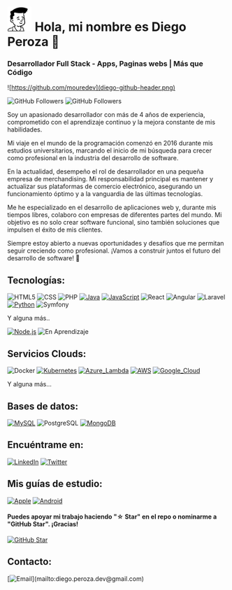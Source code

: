 # ![](diego_dev.png) Hola, mi nombre es Diego Peroza 👋
### Desarrollador Full Stack - Apps, Paginas webs | Más que Código

![https://github.com/mouredev](diego-github-header.png)

![GitHub Followers](https://img.shields.io/github/followers/Azorep?style=social)
![GitHub Followers](https://img.shields.io/github/stars/Azorep?style=social)

Soy un apasionado desarrollador con más de 4 años de experiencia, comprometido con el aprendizaje continuo y la mejora constante de mis habilidades.

Mi viaje en el mundo de la programación comenzó en 2016 durante mis estudios universitarios, marcando el inicio de mi búsqueda para crecer como profesional en la industria del desarrollo de software.

En la actualidad, desempeño el rol de desarrollador en una pequeña empresa de merchandising. Mi responsabilidad principal es mantener y actualizar sus plataformas de comercio electrónico, asegurando un funcionamiento óptimo y a la vanguardia de las últimas tecnologías.

Me he especializado en el desarrollo de aplicaciones web y, durante mis tiempos libres, colaboro con empresas de diferentes partes del mundo. Mi objetivo es no solo crear software funcional, sino también soluciones que impulsen el éxito de mis clientes.

Siempre estoy abierto a nuevas oportunidades y desafíos que me permitan seguir creciendo como profesional. ¡Vamos a construir juntos el futuro del desarrollo de software! 🚀


## Tecnologías:
![HTML5](https://img.shields.io/badge/HTML5-E34F26?style=for-the-badge&logo=html5&logoColor=white)
![CSS](https://img.shields.io/badge/CSS-1572B6?style=for-the-badge&logo=css3&logoColor=white)
![PHP](https://img.shields.io/badge/PHP-777BB4?style=for-the-badge&logo=php&logoColor=white)
[![Java](https://img.shields.io/badge/Java-007396?style=for-the-badge&logo=java&logoColor=white&labelColor=101010)]()
[![JavaScript](https://img.shields.io/badge/JavaScript-F7DF1E?style=for-the-badge&logo=javascript&logoColor=white&labelColor=101010)]()
![React](https://img.shields.io/badge/React-61DAFB?style=for-the-badge&logo=react&logoColor=white)
![Angular](https://img.shields.io/badge/Angular-DD0031?style=for-the-badge&logo=angular&logoColor=white)
![Laravel](https://img.shields.io/badge/Laravel-FF2D20?style=for-the-badge&logo=laravel&logoColor=white)
[![Python](https://img.shields.io/badge/Python-yellow?style=for-the-badge&logo=python&logoColor=white&labelColor=101010)]()
![Symfony](https://img.shields.io/badge/Symfony-000000?style=for-the-badge&logo=symfony&logoColor=white)


Y alguna más..
</br>


[![Node.js](https://img.shields.io/badge/Node.js-339933?style=for-the-badge&logo=node.js&logoColor=white&labelColor=101010)]()
![En Aprendizaje](https://img.shields.io/badge/En%20Aprendizaje-34D399?style=for-the-badge)




## Servicios Clouds:
![Docker](https://img.shields.io/badge/Docker-2496ED?style=for-the-badge&logo=docker&logoColor=white)
[![Kubernetes](https://img.shields.io/badge/Kubernetes-326CE5?style=for-the-badge&logo=kubernetes&logoColor=white&labelColor=101010)](https://kubernetes.io/)
[![Azure_Lambda](https://img.shields.io/badge/Azure_Lambda-8A2BE2?style=for-the-badge&logo=azurefunctions&logoColor=white&labelColor=101010)](https://azure.microsoft.com/en-us/services/functions/)
[![AWS](https://img.shields.io/badge/AWS-232F3E?style=for-the-badge&logo=amazon-aws&logoColor=white&labelColor=101010)]()
[![Google_Cloud](https://img.shields.io/badge/Google_Cloud-4285F4?style=for-the-badge&logo=googlecloud&logoColor=white&labelColor=101010)]()
</br>

Y alguna más...


## Bases de datos:
[![MySQL](https://img.shields.io/badge/MySQL-4479A1?style=for-the-badge&logo=mysql&logoColor=white&labelColor=101010)]()
![PostgreSQL](https://img.shields.io/badge/PostgreSQL-336791?style=for-the-badge&logo=postgresql&logoColor=white)
[![MongoDB](https://img.shields.io/badge/MongoDB-47A248?style=for-the-badge&logo=mongodb&logoColor=white&labelColor=101010)]()


## Encuéntrame en:

[![LinkedIn](https://img.shields.io/badge/LinkedIn-Diego_Peroza-0077B5?style=for-the-badge&logo=linkedin&logoColor=white&labelColor=101010)](https://www.linkedin.com/in/diegoperozadev/)
[![Twitter](https://img.shields.io/badge/Twitter-@azorepoficial-1DA1F2?style=for-the-badge&logo=twitter&logoColor=white&labelColor=101010)](https://twitter.com/AzorepOficial)
</br>

## Mis guías de estudio:
[![Apple](https://img.shields.io/github/stars/mouredev/Apple-Developer-Roadmap?label=Backend%20Developer%20Roadmap&style=social)](https://github.com/Elfocrash/.NET-Backend-Developer-Roadmap)
[![Android](https://img.shields.io/github/stars/mouredev/Android-Developer-Roadmap?label=frontend%20Developer%20Roadmap&style=social)](https://github.com/CIS-Team/Front-End-Roadmap-2024)



#### Puedes apoyar mi trabajo haciendo "☆ Star" en el repo o nominarme a "GitHub Star". ¡Gracias!

[![GitHub Star](https://img.shields.io/badge/GitHub-Nominar_a_star-yellow?style=for-the-badge&logo=github&logoColor=white&labelColor=101010)](https://stars.github.com/nominate/)


## Contacto:

[![Email](https://img.shields.io/badge/diego.peroza.dev@gmail.com-email_personal_(respuesta_rapida)-D14836?style=for-the-badge&logo=gmail&logoColor=white&labelColor=101010)](mailto:diego.peroza.dev@gmail.com)

